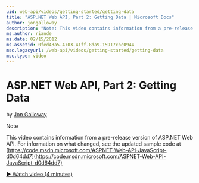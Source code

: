 ```yaml
---
uid: web-api/videos/getting-started/getting-data
title: "ASP.NET Web API, Part 2: Getting Data | Microsoft Docs"
author: jongalloway
description: "Note: This video contains information from a pre-release version of ASP.NET Web API"
ms.author: riande
ms.date: 02/15/2012
ms.assetid: 0fed43a5-4703-41ff-8da9-15917cbc0944
msc.legacyurl: /web-api/videos/getting-started/getting-data
msc.type: video
---
```

ASP.NET Web API, Part 2: Getting Data
====================
by [Jon Galloway](https://github.com/jongalloway)

> [!NOTE]
> This video contains information from a pre-release version of ASP.NET Web API. For information on what changed, see the updated sample code at [https://code.msdn.microsoft.com/ASPNET-Web-API-JavaScript-d0d64dd7](https://code.msdn.microsoft.com/ASPNET-Web-API-JavaScript-d0d64dd7)

[&#9654; Watch video (4 minutes)](https://channel9.msdn.com/Blogs/ASP-NET-Site-Videos/getting-data)
